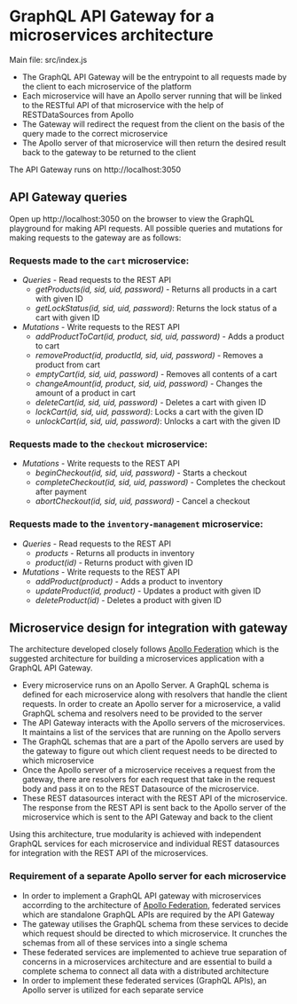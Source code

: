 # GraphQL API Gateway for a microservices architecture

Main file: src/index.js

- The GraphQL API Gateway will be the entrypoint to all requests made by the client to each microservice of the platform
- Each microservice will have an Apollo server running that will be linked to the RESTful API of that microservice with the help of RESTDataSources from Apollo
- The Gateway will redirect the request from the client on the basis of the query made to the correct microservice
- The Apollo server of that microservice will then return the desired result back to the gateway to be returned to the client

The API Gateway runs on http://localhost:3050

## API Gateway queries

Open up http://localhost:3050 on the browser to view the GraphQL playground for making API requests.
All possible queries and mutations for making requests to the gateway are as follows:

### Requests made to the `cart` microservice: 

* *Queries* - Read requests to the REST API
  * *getProducts(id, sid, uid, password)* - Returns all products in a cart with given ID
  * *getLockStatus(id, sid, uid, password)*: Returns the lock status of a cart with given ID
* *Mutations* - Write requests to the REST API
  * *addProductToCart(id, product, sid, uid, password)* - Adds a product to cart
  * *removeProduct(id, productId, sid, uid, password)* - Removes a product from cart
  * *emptyCart(id, sid, uid, password)* - Removes all contents of a cart
  * *changeAmount(id, product, sid, uid, password)* - Changes the amount of a product in cart
  * *deleteCart(id, sid, uid, password)* - Deletes a cart with given ID
  * *lockCart(id, sid, uid, password)*: Locks a cart with the given ID
  * *unlockCart(id, sid, uid, password)*: Unlocks a cart with the given ID

### Requests made to the `checkout` microservice: 

* *Mutations* - Write requests to the REST API
  * *beginCheckout(id, sid, uid, password)* - Starts a checkout
  * *completeCheckout(id, sid, uid, password)* - Completes the checkout after payment
  * *abortCheckout(id, sid, uid, password)* - Cancel a checkout

### Requests made to the `inventory-management` microservice: 

* *Queries* - Read requests to the REST API
  * *products* - Returns all products in inventory
  * *product(id)* - Returns product with given ID
* *Mutations* - Write requests to the REST API
  * *addProduct(product)* - Adds a product to inventory
  * *updateProduct(id, product)* - Updates a product with given ID
  * *deleteProduct(id)* - Deletes a product with given ID

## Microservice design for integration with gateway 

The architecture developed closely follows [Apollo Federation](https://blog.apollographql.com/apollo-federation-f260cf525d21) which is the suggested architecture for building a microservices application with a GraphQL API Gateway.

* Every microservice runs on an Apollo Server. A GraphQL schema is defined for each microservice along with resolvers that handle the client requests. In order to create an Apollo server for a microservice, a valid GraphQL schema and resolvers need to be provided to the server
* The API Gateway interacts with the Apollo servers of the microservices. It maintains a list of the services that are running on the Apollo servers 
* The GraphQL schemas that are a part of the Apollo servers are used by the gateway to figure out which client request needs to be directed to which microservice
* Once the Apollo server of a microservice receives a request from the gateway, there are resolvers for each request that take in the request body and pass it on to the REST Datasource of the microservice. 
* These REST datasources interact with the REST API of the microservice. The response from the REST API is sent back to the Apollo server of the microservice which is sent to the API Gateway and back to the client

Using this architecture, true modularity is achieved with independent GraphQL services for each microservice and individual REST datasources for integration with the REST API of the microservices. 

### Requirement of a separate Apollo server for each microservice

* In order to implement a GraphQL API gateway with microservices accorrding to the architecture of [Apollo Federation](https://blog.apollographql.com/apollo-federation-f260cf525d21), federated services which are standalone GraphQL APIs are required by the API Gateway
* The gateway utilises the GraphQL schema from these services to decide which request should be directed to which microservice. It crunches the schemas from all of these services into a single schema
* These federated services are implemented to achieve true separation of concerns in a microservices architecture and are essential to build a complete schema to connect all data with a distributed architecture
* In order to implement these federated services (GraphQL APIs), an Apollo server is utilized for each separate service
